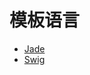 #	模板语言

*	[Jade](https://naltatis.github.io/jade-syntax-docs/)
*	[Swig](https://github.com/paularmstrong/swig)
